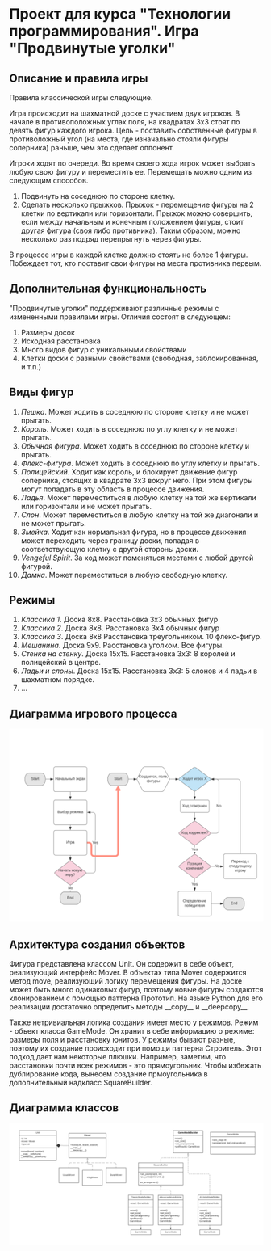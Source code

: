 **Проект для курса "Технологии программирования". Игра "Продвинутые уголки"**
==========

Описание и правила игры
----------

Правила классической игры следующие.

Игра происходит на шахматной доске с участием двух игроков. В начале в противоположных углах поля, на квадратах 3x3 стоят по девять фигур каждого игрока. Цель - поставить собственные фигуры в противоложный угол (на места, где изначально стояли фигуры соперника) раньше, чем это сделает оппонент. 

Игроки ходят по очереди. Во время своего хода игрок может выбрать любую свою фигуру и переместить ее.
Перемещать можно одним из следующим способов.

1. Подвинуть на соседнюю по стороне клетку.
2. Сделать несколько прыжков. Прыжок - перемещение фигуры на 2 клетки по вертикали или горизонтали. Прыжок можно совершить, если между начальным и конечным положением фигуры, стоит другая фигура (своя либо противника). Таким образом, можно несколько раз подряд перепрыгнуть через фигуры.

В процессе игры в каждой клетке должно стоять не более 1 фигуры. Побеждает тот, кто поставит свои фигуры на места противника первым.

Дополнительная функциональность
----------

"Продвинутые уголки" поддерживают различные режимы с измененными правилами игры. Отличия состоят в следующем:

1. Размеры досок
2. Исходная расстановка
3. Много видов фигур с уникальными свойствами
4. Клетки доски с разными свойствами (свободная, заблокированная, и т.п.)

Виды фигур
----------

1. _Пешка_. Может ходить в соседнюю по стороне клетку и не может прыгать. 
2. _Король_. Может ходить в соседнюю по углу клетку и не может прыгать.
3. _Обычная фигура_. Может ходить в соседнюю по стороне клетку и прыгать.
4. _Флекс-фигура_. Может ходить в соседнюю по углу клетку и прыгать.
5. _Полицейский_. Ходит как король, и блокирует движение фигур соперника, стоящих в квадрате 3x3 вокруг него. При этом фигуры могут попадать в эту область в процессе движения.
6. _Ладья_. Может переместиться в любую клетку на той же вертикали или горизонтали и не может прыгать.
7. _Слон_. Может переместиться в любую клетку на той же диагонали и не может прыгать.
8. _Змейка_. Ходит как нормальная фигура, но в процессе движения может переходить через границу доски, попадая в соответствующую клетку с другой стороны доски.
9. _Vengeful Spirit_. За ход может поменяться местами с любой другой фигурой.
10. _Дамка_. Может переместиться в любую свободную клетку.

Режимы
--------

1. _Классика 1_. Доска 8х8. Расстановка 3x3 обычных фигур
2. _Классика 2_. Доска 8х8. Расстановка 3x4 обычных фигур
3. _Классика 3_. Доска 8х8 Расстановка треугольником. 10 флекс-фигур.
4. _Мешанина_. Доска 9х9. Расстановка уголком. Все фигуры.
5. _Стенка на стенку_. Доска 15х15. Расстановка 3x3: 8 королей и полицейский в центре.
6. _Ладьи и слоны_. Доска 15x15. Расстановка 3x3: 5 cлонов и 4 ладьи в шахматном порядке.
7. ...


Диаграмма игрового процесса
--------

![Игровой процесс](images/Gameprocess.svg)

Архитектура создания объектов
--------

Фигура представлена классом Unit. Он содержит в себе объект, реализующий интерфейс Mover. В объектах типа Mover содержится метод move, реализующий логику перемещения фигуры. На доске может быть много одинаковых фигур, поэтому новые фигуры создаются клонированием с помощью паттерна Прототип. На языке Python для его реализации достаточно определить методы \_\_copy__ и \_\_deepcopy__.

Также нетривиальная логика создания имеет место у режимов. Режим - объект класса GameMode. Он хранит в себе информацию о режиме: размеры поля и расстановку юнитов. У режимы бывают разные, поэтому их создание происходит при помощи паттерна Строитель. Этот подход дает нам некоторые плюшки. Например, заметим, что расстановки почти всех режимов - это прямоугольник. Чтобы избежать дублирование кода, вынесем создание прмоугольника в дополнительный надкласс SquareBuilder. 

Диаграмма классов
--------

![Диаграмма классов](images/classDiagramPart1.svg)
